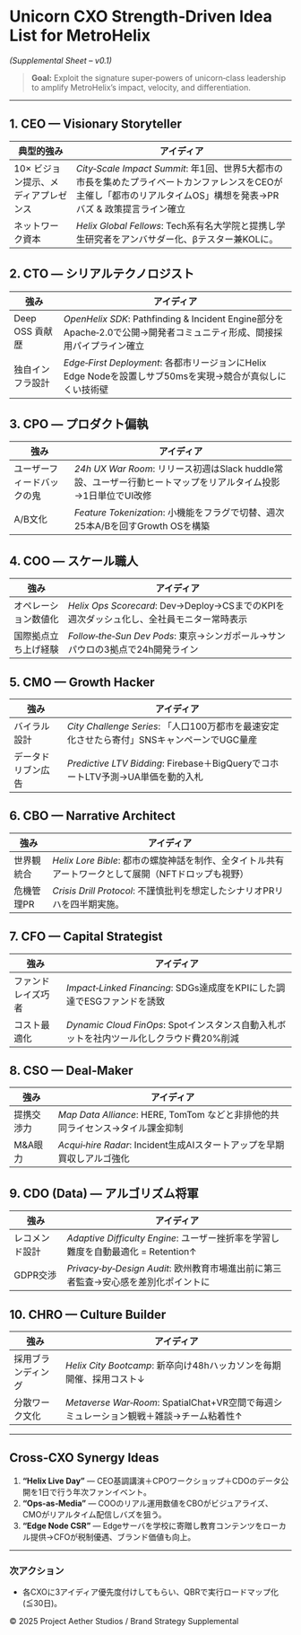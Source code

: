 # Unicorn CXO Strength‑Driven Idea List for **MetroHelix**

*(Supplemental Sheet – v0.1)*

> **Goal:** Exploit the signature super‑powers of unicorn‑class leadership to amplify MetroHelix’s impact, velocity, and differentiation.

---

## 1. CEO — Visionary Storyteller

| 典型的強み                | アイディア                                                                                                 |
| -------------------- | ----------------------------------------------------------------------------------------------------- |
| 10× ビジョン提示、メディアプレゼンス | *City‑Scale Impact Summit*: 年1回、世界5大都市の市長を集めたプライベートカンファレンスをCEOが主催し「都市のリアルタイムOS」構想を発表→PRバズ & 政策提言ライン確立 |
| ネットワーク資本             | *Helix Global Fellows*: Tech系有名大学院と提携し学生研究者をアンバサダー化、βテスター兼KOLに。                                       |

## 2. CTO — シリアルテクノロジスト

| 強み           | アイディア                                                                                   |
| ------------ | --------------------------------------------------------------------------------------- |
| Deep OSS 貢献歴 | *OpenHelix SDK*: Pathfinding & Incident Engine部分をApache‑2.0で公開→開発者コミュニティ形成、間接採用パイプライン確立 |
| 独自インフラ設計     | *Edge‑First Deployment*: 各都市リージョンにHelix Edge Nodeを設置しサブ50msを実現→競合が真似しにくい技術壁             |

## 3. CPO — プロダクト偏執

| 強み            | アイディア                                                                    |
| ------------- | ------------------------------------------------------------------------ |
| ユーザーフィードバックの鬼 | *24h UX War Room*: リリース初週はSlack huddle常設、ユーザー行動ヒートマップをリアルタイム投影→1日単位でUI改修 |
| A/B文化         | *Feature Tokenization*: 小機能をフラグで切替、週次25本A/Bを回すGrowth OSを構築               |

## 4. COO — スケール職人

| 強み         | アイディア                                                           |
| ---------- | --------------------------------------------------------------- |
| オペレーション数値化 | *Helix Ops Scorecard*: Dev→Deploy→CSまでのKPIを週次ダッシュ化し、全社員モニター常時表示 |
| 国際拠点立ち上げ経験 | *Follow‑the‑Sun Dev Pods*: 東京→シンガポール→サンパウロの3拠点で24h開発ライン         |

## 5. CMO — Growth Hacker

| 強み        | アイディア                                                           |
| --------- | --------------------------------------------------------------- |
| バイラル設計    | *City Challenge Series*: 「人口100万都市を最速安定化させたら寄付」SNSキャンペーンでUGC量産  |
| データドリブン広告 | *Predictive LTV Bidding*: Firebase＋BigQueryでコホートLTV予測→UA単価を動的入札 |

## 6. CBO — Narrative Architect

| 強み     | アイディア                                                         |
| ------ | ------------------------------------------------------------- |
| 世界観統合  | *Helix Lore Bible*: 都市の螺旋神話を制作、全タイトル共有アートワークとして展開（NFTドロップも視野） |
| 危機管理PR | *Crisis Drill Protocol*: 不謹慎批判を想定したシナリオPRリハを四半期実施。            |

## 7. CFO — Capital Strategist

| 強み        | アイディア                                                       |
| --------- | ----------------------------------------------------------- |
| ファンドレイズ巧者 | *Impact‑Linked Financing*: SDGs達成度をKPIにした調達でESGファンドを誘致      |
| コスト最適化    | *Dynamic Cloud FinOps*: Spotインスタンス自動入札ボットを社内ツール化しクラウド費20%削減 |

## 8. CSO — Deal‑Maker

| 強み     | アイディア                                                    |
| ------ | -------------------------------------------------------- |
| 提携交渉力  | *Map Data Alliance*: HERE, TomTom などと非排他的共同ライセンス→タイル課金抑制 |
| M\&A眼力 | *Acqui‑hire Radar*: Incident生成AIスタートアップを早期買収しアルゴ強化       |

## 9. CDO (Data) — アルゴリズム将軍

| 強み      | アイディア                                                          |
| ------- | -------------------------------------------------------------- |
| レコメンド設計 | *Adaptive Difficulty Engine*: ユーザー挫折率を学習し難度を自動最適化 = Retention↑ |
| GDPR交渉  | *Privacy‑by‑Design Audit*: 欧州教育市場進出前に第三者監査→安心感を差別化ポイントに        |

## 10. CHRO — Culture Builder

| 強み        | アイディア                                                          |
| --------- | -------------------------------------------------------------- |
| 採用ブランディング | *Helix City Bootcamp*: 新卒向け48hハッカソンを毎期開催、採用コスト↓                |
| 分散ワーク文化   | *Metaverse War‑Room*: SpatialChat+VR空間で毎週シミュレーション観戦＋雑談→チーム粘着性↑ |

---

## Cross‑CXO Synergy Ideas

1. **“Helix Live Day”** — CEO基調講演＋CPOワークショップ＋CDOのデータ公開を1日で行う年次ファンイベント。
2. **“Ops‑as‑Media”** — COOのリアル運用数値をCBOがビジュアライズ、CMOがリアルタイム配信しバズを狙う。
3. **“Edge Node CSR”** — Edgeサーバを学校に寄贈し教育コンテンツをローカル提供→CFOが税制優遇、ブランド価値も向上。

---

### 次アクション

* 各CXOに3アイディア優先度付けしてもらい、QBRで実行ロードマップ化 (≦30日)。

© 2025 Project Aether Studios / Brand Strategy Supplemental
